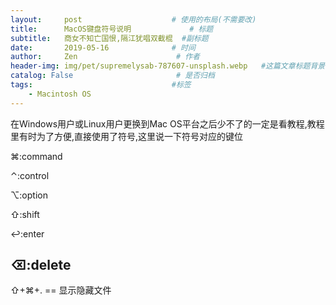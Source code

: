 ```yaml
---
layout:     post                    # 使用的布局(不需要改)
title:      MacOS键盘符号说明             # 标题
subtitle:   商女不知亡国恨,隔江犹唱双截棍  #副标题
date:       2019-05-16              # 时间
author:     Zen                      # 作者
header-img: img/pet/supremelysab-787607-unsplash.webp   #这篇文章标题背景图片
catalog: False                       # 是否归档
tags:                               #标签
    - Macintosh OS
---
```


在Windows用户或Linux用户更换到Mac OS平台之后少不了的一定是看教程,教程里有时为了方便,直接使用了符号,这里说一下符号对应的键位

⌘:command 

⌃:control 

⌥:option 

⇧:shift 

↩:enter 

⌫:delete
----
⇧+⌘+. == 显示隐藏文件
